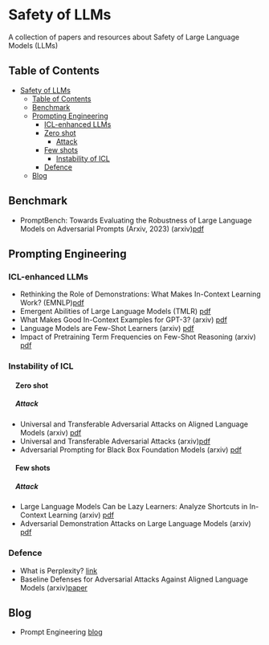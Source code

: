 # Safety of LLMs<span id="head"/>
A collection of papers and resources about Safety of Large Language Models (LLMs)

## Table of Contents<span id="contents"/>
* [Safety of LLMs](#head)
  * [Table of Contents](#contents)
  * [Benchmark](#benchmark)
  * [Prompting Engineering](#prompting)
    * [ICL-enhanced LLMs](#ICL-enhanced-LLMs)
    * [Zero shot](#zero)
      * [Attack](#z-attack) 
    * [Few shots](#few)
      * [Instability of ICL](#Instability-of-ICL)
    * [Defence](#defence)
  * [Blog](#blog)

## Benchmark<span id="benchmark"/>
* PromptBench: Towards Evaluating the Robustness of Large Language Models on Adversarial Prompts (Arxiv, 2023) (arxiv)[pdf](https://arxiv.org/pdf/2306.04528.pdf)

## Prompting Engineering<span id="prompting"/>
### ICL-enhanced LLMs<span id="ICL-enhanced-LLMs"/>
* Rethinking the Role of Demonstrations: What Makes In-Context Learning Work? (EMNLP)[pdf](https://arxiv.org/pdf/2202.12837.pdf)
* Emergent Abilities of Large Language Models (TMLR) [pdf](https://arxiv.org/pdf/2206.07682.pdf)
* What Makes Good In-Context Examples for GPT-3? (arxiv) [pdf](https://arxiv.org/pdf/2101.06804.pdf)
* Language Models are Few-Shot Learners (arxiv) [pdf](https://arxiv.org/pdf/2005.14165.pdf)
* Impact of Pretraining Term Frequencies on Few-Shot Reasoning (arxiv) [pdf](https://arxiv.org/pdf/2202.07206.pdf)
### Instability of ICL<span id="Instability-of-ICL"/>

#### &emsp;Zero shot<span id="zero"/>
##### &emsp;Attack<span id="z-attack"/>
* Universal and Transferable Adversarial Attacks on Aligned Language Models (arxiv) [pdf](https://arxiv.org/pdf/2307.15043.pdf)
* Universal and Transferable Adversarial Attacks (arxiv)[pdf](https://arxiv.org/pdf/2307.15043.pdf)
* Adversarial Prompting for Black Box Foundation Models (arxiv) [pdf](https://arxiv.org/abs/2302.04237)
#### &emsp;Few shots <span id="few"/>

#####  &emsp;Attack<span id="Instability-of-ICL"/>
* Large Language Models Can be Lazy Learners: Analyze Shortcuts in In-Context Learning (arxiv) [pdf](https://arxiv.org/pdf/2305.17256.pdf)
* Adversarial Demonstration Attacks on Large Language Models (arxiv) [pdf](https://arxiv.org/pdf/2305.14950.pdf)
  
### Defence <span id="defence"/>
* What is Perplexity? [link](https://lukesalamone.github.io/posts/perplexity/)
* Baseline Defenses for Adversarial Attacks Against Aligned Language Models (arxiv)[paper](https://arxiv.org/pdf/2309.00614.pdf)
## Blog<span id="blog"/>
* Prompt Engineering [blog](https://lilianweng.github.io/posts/2023-03-15-prompt-engineering/)
